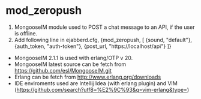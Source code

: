 # mod_zeropush

1. MongooseIM module used to POST a chat message to an API, if the user is offline.
2. Add following line in ejabberd.cfg,
 {mod_zeropush, [ {sound, "default"}, {auth_token, "auth-token"}, {post_url, "https://localhost/api"} ]}

- MongooseIM 2.1.1 is used with erlang/OTP v 20.
- MongooseIM latest source can be fetch from https://github.com/esl/MongooseIM.git
- Erlang can be fetch from http://www.erlang.org/downloads
- IDE enviroments used are Intellij Idea (with erlang plugin) and VIM (https://github.com/search?utf8=%E2%9C%93&q=vim-erlang&type=)
